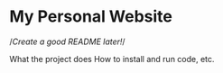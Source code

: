 # My Personal Website

/*Create a good README later!*/

What the project does
How to install and run code, etc.


